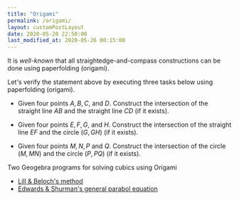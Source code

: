 ```yaml
---
title: "Origami"
permalink: /origami/
layout: customPostLayout
date: 2020-05-20 22:50:00
last_modified_at: 2020-05-26 00:15:00
---
```


It is *well-known* that all straightedge-and-compass constructions can be done using paperfolding (origami).

Let's verify the statement above by executing three tasks below using paperfolding (origami).

- Given four points $A, B, C,$ and $D$. Construct the intersection of the straight line $AB$ and the straight line $CD$ (if it exists).

- Given four points $E, F, G,$ and $H$. Construct the intersection of the straight line $EF$ and the circle $(G, GH)$ (if it exists).

- Given four points $M, N, P$ and $Q$. Construct the intersection of the circle $(M, MN)$ and the circle $(P, PQ)$ (if it exists).

Two Geogebra programs for solving cubics using Origami
- [Lill & Beloch's method](/assets/temp/LillMethod.ggb)
- [Edwards & Shurman's general parabol equation](/assets/temp/twoParabolas.ggb)
